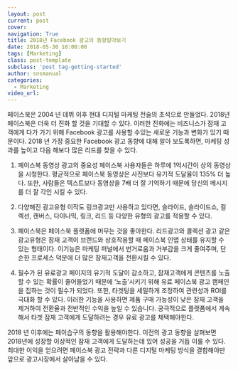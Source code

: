 ```yaml
---
layout: post
current: post
cover:  
navigation: True
title: 2018년 Facebook 광고의 동향알아보기
date: 2018-05-30 10:00:00
tags: [Marketing]
class: post-template
subclass: 'post tag-getting-started'
author: snsmanual
categories:
  - Marketing
video_url: 
---
```



페이스북은 2004 년 데뷔 이후 현대 디지털 마케팅 전술의 초석으로 만들었다.
2018년 페이스북은 더욱 더 진화 할 것을 기대할 수 있다.
이러한 진화에는 비즈니스가 잠재 고객에게 다가 가기 위해 Facebook 광고를 사용할 수있는 새로운 기능과 변화가 있기 때문이다.
2018 년 가장 중요한 Facebook 광고 동향에 대해 알아 보도록하면, 마케팅 성과를 높이고 다음 해보다 많은 리드를 찾을 수 있다.

1. 페이스북 동영상 광고의 중요성
  페이스북 사용자들은 하루에 1억시간이 상의 동영상을 시청한다. 평균적으로 페이스북 동영상은 사진보다 유기적 도달율이 135% 더 높다.
  또한, 사람들은 텍스트보다 동영상을 7배 더 잘 기억하기 때문에 당신의 메시지를 더 잘 각인 시킬 수 있다.

2. 다양해진 광고유형
  이작도 링크광고만 사용하고 있다면, 슬라이드, 슬라이드쇼, 컬렉선, 캔버스, 다이나믹, 링크, 리드 등 다양한 유형의 광고를 적용할 수 있다.

3. 페이스북은 페이스북 플랫폼에 머무는 것을 좋아한다.
  리드광고와 콜렉션 광고 같은 광고유형은 잠재 고객이 브랜드와 상호작용할 때 페이스북 인앱 상태를 유지할 수 있는 형태이다.
  이기능은 마케팅 퍼널에서 번거로움과 거부감을 크게 줄여주며, 단순한 프로세스 덕분에 더 많은 잠재고객을 전환시킬 수 있다.

4. 필수가 된 유료광고
  페이지의 유기적 도달이 감소하고, 잠재고객에게 콘텐츠를 노출할 수 있는 확률이 줄어들었기 때문에 ‘노출’시키기 위해 유료 페이스북 광고 캠페인을 집하는 것이 필수가 되었다.
  또한, 타겟팅을 세밀하게 조정하여 관련성과 ROI를 극대화 할 수 있다.
  이러한 기능을 사용하면 제품 구매 가능성이 낮은 잠재 고객을 제거하여 전환율과 전반적인 수익을 높일 수 있습니다.
  궁극적으로 플랫폼에서 계속해서 타겟 잠재 고객에게 도달하려는 경우 유료 광고를 채택해야한다.

2018 년 이후에는 페이습구의 동향을 활용해야한다. 이전의 광고 동향을 살펴보면 2018년에 성장할 이상적인 잠재 고객에게 도달하는데 있어 성공을 거듭 이룰 수 있다.
최대한 이익을 얻으려면 페이스북 광고 전략과 다른 디지털 마케팅 방식을 결합해야만 앞으로 광고시장에서 살아남을 수 있다.
